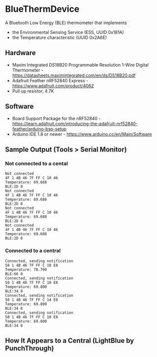 # BlueThermDevice

A Bluetooth Low Energy (BLE) thermometer that implements
- the Environmental Sensing Service (ESS, UUID 0x181A)
- the Temperature characteristic (UUID 0x2A6E)

## Hardware

- Maxim Integrated DS18B20 Programmable Resolution 1-Wire Digital Thermometer - https://datasheets.maximintegrated.com/en/ds/DS18B20.pdf
- Adafruit Feather nRF52840 Express - https://www.adafruit.com/product/4062
- Pull up resistor, 4.7K

## Software

- Board Support Package for the nRF52840 - https://learn.adafruit.com/introducing-the-adafruit-nrf52840-feather/arduino-bsp-setup
- Arduino IDE 1.8 or newer - https://www.arduino.cc/en/Main/Software

## Sample Output (Tools > Serial Monitor)

### Not connected to a cental

```
Not connected
4F 1 4B 46 7F FF C 10 46 
Temperature: 69.688
BLE:2D 8
Not connected
4F 1 4B 46 7F FF C 10 46 
Temperature: 69.688
BLE:2D 8
Not connected
4F 1 4B 46 7F FF C 10 46 
Temperature: 69.688
BLE:2D 8
Not connected
4F 1 4B 46 7F FF C 10 46 
Temperature: 69.688
BLE:2D 8
```

### Connected to a central

```
Connected, sending notification
58 1 4B 46 7F FF C 10 E8 
Temperature: 70.700
BLE:66 8
Connected, sending notification
50 1 4B 46 7F FF C 10 E8 
Temperature: 69.800
BLE:34 8
Connected, sending notification
50 1 4B 46 7F FF C 14 E8 
Temperature: 69.800
BLE:34 8
Connected, sending notification
50 1 4B 46 7F FF C 10 E8 
Temperature: 69.800
BLE:34 8
```

## How It Appears to a Central (LightBlue by PunchThrough)


